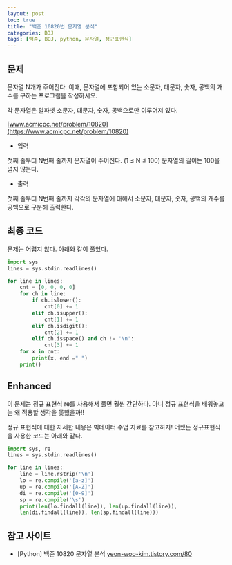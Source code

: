 ```yaml
---
layout: post
toc: true
title: "백준 10820번 문자열 분석"
categories: BOJ
tags: [백준, BOJ, python, 문자열, 정규표현식]
---
```


## 문제
문자열 N개가 주어진다. 이때, 문자열에 포함되어 있는 소문자, 대문자, 숫자, 공백의 개수를 구하는 프로그램을 작성하시오.

각 문자열은 알파벳 소문자, 대문자, 숫자, 공백으로만 이루어져 있다.

[www.acmicpc.net/problem/10820](https://www.acmicpc.net/problem/10820)

* 입력

첫째 줄부터 N번째 줄까지 문자열이 주어진다. (1 ≤ N ≤ 100) 문자열의 길이는 100을 넘지 않는다.

* 출력

첫째 줄부터 N번째 줄까지 각각의 문자열에 대해서 소문자, 대문자, 숫자, 공백의 개수를 공백으로 구분해 출력한다.


## 최종 코드

문제는 어렵지 않다. 아래와 같이 풀었다.

```python
import sys
lines = sys.stdin.readlines()

for line in lines:
    cnt = [0, 0, 0, 0]
    for ch in line:
        if ch.islower():
            cnt[0] += 1
        elif ch.isupper():
            cnt[1] += 1
        elif ch.isdigit():
            cnt[2] += 1
        elif ch.isspace() and ch != '\n':
            cnt[3] += 1
    for x in cnt:
        print(x, end =" ")
    print()
```

## Enhanced

이 문제는 정규 표현식 re를 사용해서 풀면 훨씬 간단하다. 아니 정규 표현식을 배워놓고는 왜 적용할 생각을 못했을까!!

정규 표현식에 대한 자세한 내용은 빅데이터 수업 자료를 참고하자! 어쨌든 정규표현식을 사용한 코드는 아래와 같다.

```python
import sys, re
lines = sys.stdin.readlines()

for line in lines:
    line = line.rstrip('\n')
    lo = re.compile('[a-z]')
    up = re.compile('[A-Z]')
    di = re.compile('[0-9]')
    sp = re.compile('\s')
    print(len(lo.findall(line)), len(up.findall(line)),
    len(di.findall(line)), len(sp.findall(line)))
```


## 참고 사이트

- [Python] 백준 10820 문자열 분석 [yeon-woo-kim.tistory.com/80](https://yeon-woo-kim.tistory.com/80)
